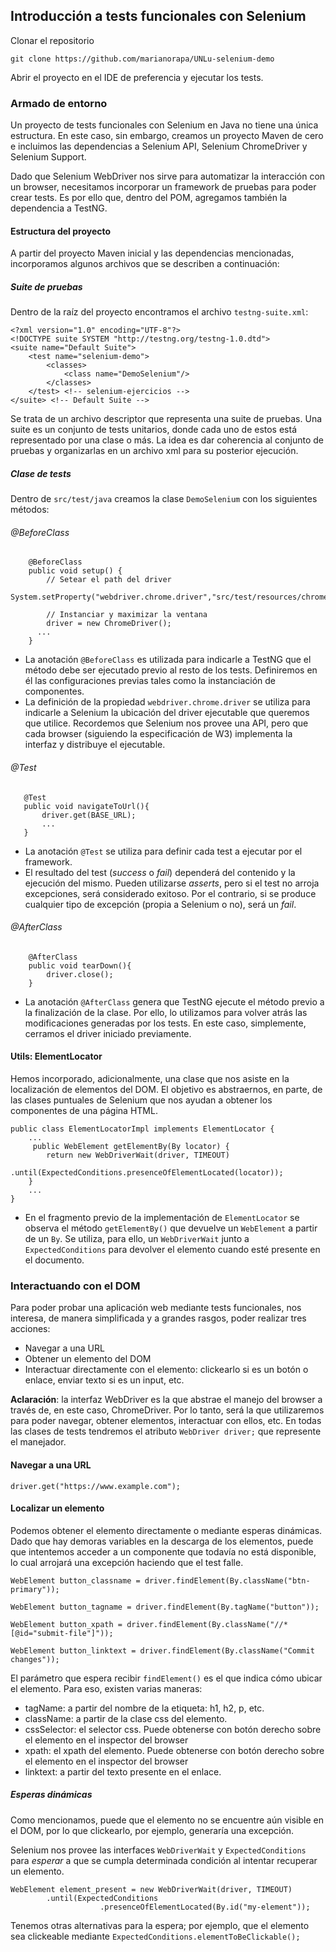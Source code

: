 ## Introducción a tests funcionales con Selenium

Clonar el repositorio

    git clone https://github.com/marianorapa/UNLu-selenium-demo
    
Abrir el proyecto en el IDE de preferencia y ejecutar los tests.


### Armado de entorno
Un proyecto de tests funcionales con Selenium en Java no tiene una única estructura. En este caso, sin embargo, creamos un proyecto Maven de cero e incluimos las dependencias a Selenium API, Selenium ChromeDriver y Selenium Support.

Dado que Selenium WebDriver nos sirve para automatizar la interacción con un browser, necesitamos incorporar un framework de pruebas para poder crear tests. Es por ello que, dentro del POM, agregamos también la dependencia a TestNG. 

#### Estructura del proyecto 
A partir del proyecto Maven inicial y las dependencias mencionadas, incorporamos algunos archivos que se describen a continuación:

##### Suite de pruebas
Dentro de la raíz del proyecto encontramos el archivo ```testng-suite.xml```:
```
<?xml version="1.0" encoding="UTF-8"?>
<!DOCTYPE suite SYSTEM "http://testng.org/testng-1.0.dtd">
<suite name="Default Suite">
    <test name="selenium-demo">
        <classes>
            <class name="DemoSelenium"/>
        </classes>
    </test> <!-- selenium-ejercicios -->
</suite> <!-- Default Suite -->
```
Se trata de un archivo descriptor que representa una suite de pruebas. Una suite es un conjunto de tests unitarios, donde cada uno de estos está representado por una clase o más. La idea es dar coherencia al conjunto de pruebas y organizarlas en un archivo xml para su posterior ejecución.  


##### Clase de tests
Dentro de ```src/test/java``` creamos la clase ```DemoSelenium``` con los siguientes métodos:

###### @BeforeClass
```
    @BeforeClass
    public void setup() {
        // Setear el path del driver
        System.setProperty("webdriver.chrome.driver","src/test/resources/chromedriver.exe");

        // Instanciar y maximizar la ventana
        driver = new ChromeDriver();
      ...
    }
```
- La anotación ```@BeforeClass``` es utilizada para indicarle a TestNG que el método debe ser ejecutado previo al resto de los tests. Definiremos en él las configuraciones previas tales como la instanciación de componentes. 
- La definición de la propiedad ```webdriver.chrome.driver``` se utiliza para indicarle a Selenium la ubicación del driver ejecutable que queremos que utilice. Recordemos que Selenium nos provee una API, pero que cada browser (siguiendo la especificación de W3) implementa la interfaz y distribuye el ejecutable. 

###### @Test
 ```
    @Test
    public void navigateToUrl(){
        driver.get(BASE_URL);
        ...
    }
```
- La anotación ```@Test``` se utiliza para definir cada test a ejecutar por el framework. 
- El resultado del test (*success* o *fail*) dependerá del contenido y la ejecución del mismo. Pueden utilizarse *asserts*, pero si el test no arroja excepciones, será considerado exitoso. Por el contrario, si se produce cualquier tipo de excepción (propia a Selenium o no), será un *fail*.

###### @AfterClass
```
    @AfterClass
    public void tearDown(){
        driver.close();
    }
```
- La anotación ```@AfterClass``` genera que TestNG ejecute el método previo a la finalización de la clase. Por ello, lo utilizamos para volver atrás las modificaciones generadas por los tests. En este caso, simplemente, cerramos el driver iniciado previamente.

#### Utils: ElementLocator
Hemos incorporado, adicionalmente, una clase que nos asiste en la localización de elementos del DOM. El objetivo es abstraernos, en parte, de las clases puntuales de Selenium que nos ayudan a obtener los componentes de una página HTML. 

```
public class ElementLocatorImpl implements ElementLocator {
    ...    
     public WebElement getElementBy(By locator) {
        return new WebDriverWait(driver, TIMEOUT)
                .until(ExpectedConditions.presenceOfElementLocated(locator));
    }    
    ...
}
```
- En el fragmento previo de la implementación de ```ElementLocator``` se observa el método ```getElementBy()``` que devuelve un ```WebElement``` a partir de un ```By```. Se utiliza, para ello, un ```WebDriverWait``` junto a ```ExpectedConditions``` para devolver el elemento cuando esté presente en el documento.

### Interactuando con el DOM
Para poder probar una aplicación web mediante tests funcionales, nos interesa, de manera simplificada y a grandes rasgos, poder realizar tres acciones:
- Navegar a una URL
- Obtener un elemento del DOM
- Interactuar directamente con el elemento: clickearlo si es un botón o enlace, enviar texto si es un input, etc.

**Aclaración**: la interfaz WebDriver es la que abstrae el manejo del browser a través de, en este caso, ChromeDriver. Por lo tanto, será la que utilizaremos para poder navegar, obtener elementos, interactuar con ellos, etc. En todas las clases de tests tendremos el atributo ``WebDriver driver;`` que represente el manejador.

#### Navegar a una URL
``
driver.get("https://www.example.com");
``

#### Localizar un elemento
Podemos obtener el elemento directamente o mediante esperas dinámicas. Dado que hay demoras variables en la descarga de los elementos, puede que intentemos acceder a un componente que todavía no está disponible, lo cual arrojará una excepción haciendo que el test falle. 

```
WebElement button_classname = driver.findElement(By.className("btn-primary"));

WebElement button_tagname = driver.findElement(By.tagName("button"));

WebElement button_xpath = driver.findElement(By.className("//*[@id="submit-file"]"));

WebElement button_linktext = driver.findElement(By.className("Commit changes"));
```
El parámetro que espera recibir ``findElement()`` es el que indica cómo ubicar el elemento. Para eso, existen varias maneras:
- tagName: a partir del nombre de la etiqueta: h1, h2, p, etc.
- className: a partir de la clase css del elemento.
- cssSelector: el selector css. Puede obtenerse con botón derecho sobre el elemento en el inspector del browser
- xpath: el xpath del elemento. Puede obtenerse con botón derecho sobre el elemento en el inspector del browser
- linktext: a partir del texto presente en el enlace. 

##### Esperas dinámicas
Como mencionamos, puede que el elemento no se encuentre aún visible en el DOM, por lo que clickearlo, por ejemplo, generaría una excepción.

Selenium nos provee las interfaces ``WebDriverWait`` y ``ExpectedConditions`` para *esperar* a que se cumpla determinada condición al intentar recuperar un elemento. 

```
WebElement element_present = new WebDriverWait(driver, TIMEOUT)
        .until(ExpectedConditions
                    .presenceOfElementLocated(By.id("my-element"));
```
Tenemos otras alternativas para la espera; por ejemplo, que el elemento sea clickeable mediante `ExpectedConditions.elementToBeClickable();`
